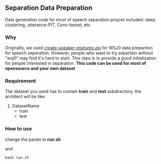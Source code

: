 ## Separation Data Preparation

Data generation code for most of speech separation projcet included: deep clustering, utterance-PIT, Conv-tasnet, etc. 

### Why
Originally, we used [create-speaker-mixtures.zip](http://www.merl.com/demos/deep-clustering/create-speaker-mixtures.zip) for WSJ0 data prepartion for speech separation. However, people who want to try separtion without "wsj0" may find it's hard to start. This repo is to provide a good initialization for people interested in separation. **This code can be used for most of opensource and your own dataset**

### Requirement
The dataset you used has to contain **train** and **test** subdirectory, the architect will be like:

1. DatasetName
	- train
	- test

### How to use
change the param in **run.sh**

and 

```
bash run.sh
```



